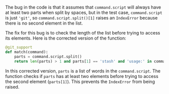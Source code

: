 The bug in the code is that it assumes that `command.script` will always have at least two parts when split by spaces, but in the test case, `command.script` is just `'git'`, so `command.script.split()[1]` raises an `IndexError` because there is no second element in the list.

The fix for this bug is to check the length of the list before trying to access its elements. Here is the corrected version of the function:

```python
@git_support
def match(command):
    parts = command.script.split()
    return len(parts) > 1 and parts[1] == 'stash' and 'usage:' in command.stderr
```

In this corrected version, `parts` is a list of words in the `command.script`. The function checks if `parts` has at least two elements before trying to access the second element (`parts[1]`). This prevents the `IndexError` from being raised.
